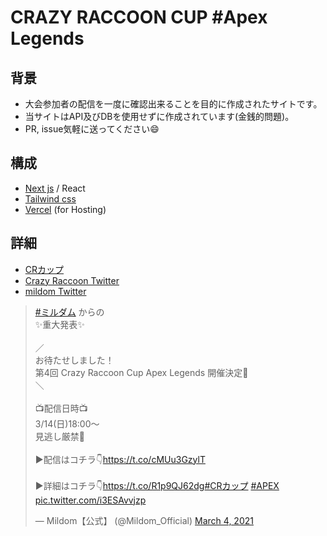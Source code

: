 # CRAZY RACCOON CUP #Apex Legends


## 背景

- 大会参加者の配信を一度に確認出来ることを目的に作成されたサイトです。
- 当サイトはAPI及びDBを使用せずに作成されています(金銭的問題)。
- PR, issue気軽に送ってください😄


## 構成

- [Next js](https://nextjs.org/) / React
- [Tailwind css](https://tailwindcss.com/)
- [Vercel](https://vercel.com/) (for Hosting)


## 詳細
- [CRカップ](https://www.mildom.com/crcup0314/)
- [Crazy Raccoon Twitter](https://twitter.com/crazyraccoon406)
- [mildom Twitter](https://twitter.com/Mildom_Official)



<blockquote class="twitter-tweet"><p lang="ja" dir="ltr"><a href="https://twitter.com/hashtag/%E3%83%9F%E3%83%AB%E3%83%80%E3%83%A0?src=hash&amp;ref_src=twsrc%5Etfw">#ミルダム</a> からの<br>✨重大発表✨<br><br>／<br>お待たせしました！<br>第4回 Crazy Raccoon Cup Apex Legends 開催決定📢<br>＼<br><br>📺配信日時📺<br>3/14(日)18:00〜<br>見逃し厳禁🚫<br><br>▶︎配信はコチラ👇<a href="https://t.co/cMUu3GzylT">https://t.co/cMUu3GzylT</a><br><br>▶︎詳細はコチラ👇<a href="https://t.co/R1p9QJ62dg">https://t.co/R1p9QJ62dg</a><a href="https://twitter.com/hashtag/CR%E3%82%AB%E3%83%83%E3%83%97?src=hash&amp;ref_src=twsrc%5Etfw">#CRカップ</a> <a href="https://twitter.com/hashtag/APEX?src=hash&amp;ref_src=twsrc%5Etfw">#APEX</a> <a href="https://t.co/i3ESAvvjzp">pic.twitter.com/i3ESAvvjzp</a></p>&mdash; Mildom【公式】 (@Mildom_Official) <a href="https://twitter.com/Mildom_Official/status/1367399424104796180?ref_src=twsrc%5Etfw">March 4, 2021</a></blockquote>